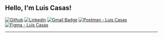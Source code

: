 <!-- Your title -->
## Hello, I'm Luis Casas!

<!-- Your badges
You can use the website to generate badges: https://shields.io/
-->

[![Github](https://img.shields.io/badge/-Github-000?style=flat&logo=Github&logoColor=white)](https://github.com/LSCasas)
[![Linkedin](https://img.shields.io/badge/-LinkedIn-blue?style=flat&logo=Linkedin&logoColor=white)](https://www.linkedin.com/in/luis-casas-45009129b/)
[![Gmail Badge](https://img.shields.io/badge/-luis.casas@lscasas.dev-c14438?style=flat-square&logo=Gmail&logoColor=white&link=mailto:luis.casas@lscasas.dev)](mailto:luis.casas@lscasas.dev)
[![Postman - Luis Casas](https://img.shields.io/badge/Postman-Luis%20Casas-FF6C37?style=flat&logo=Postman&logoColor=white)](https://www.postman.com/aviation-participant-97697040)
[![Figma - Luis Casas](https://img.shields.io/badge/Figma-Luis%20Casas-000?style=flat&logo=Figma&logoColor=white)](https://www.figma.com/@luiscasas)


<!-- Talking about you -->

---



